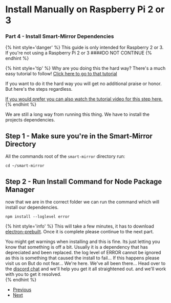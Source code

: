 # Install Manually on Raspberry Pi 2 or 3
### Part 4 - Install Smart-Mirror Dependencies

{% hint style='danger' %}
This guide is only intended for Raspberry 2 or 3. If you're not using a Raspberry Pi 2 or 3
####DO NOT CONTINUE
{% endhint %}

{% hint style='tip' %}
Why are you doing this the hard way? 
There's a much easy tutorial to follow! [Click here to go to that tutorial](/docs/tutorials/install-easily-on-raspberry-pi-2-or-3.md)

If you want to do it the hard way you will get no additional praise or honor. But here's the steps regardless.

[If you would prefer you can also watch the tutorial video for this step here.](#)
{% endhint %}

We are still a long way from running this thing. We have to install the projects dependencies. 

## Step 1 - Make sure you're in the Smart-Mirror Directory
All the commands root of the `smart-mirror` directory run:
```
cd ~/smart-mirror
```

## Step 2 - Run Install Command for Node Package Manager
now that we are in the correct folder we can run the command which will install our dependencies.
```
npm install --loglevel error
```
{% hint style='info' %}
This will take a few minutes, it has to download [electron-prebuilt](https://github.com/mafintosh/electron-prebuilt). Once it is complete please continue to the next part.

You might get warnings when installing and this is fine. Its just letting you know that something is off a bit. Usually it is a dependency that has depreciated and been replaced. the log level of ERROR cannot be ignored as this is something that caused the install to fail... If this happens please visit us on 
But do not fear... We're here. We've all been there... Head over to the [discord chat](https://discord.gg/EMb4ynW) and we'll help you get it all straightened out. and we'll work with you to get it resolved.  
{% endhint %}

<ul class="pager">
  <li class="previous"><a href="Part-3.html">Previous</a></li>
  <li class="next"><a href="Part-5.html">Next</a></li>
</ul>